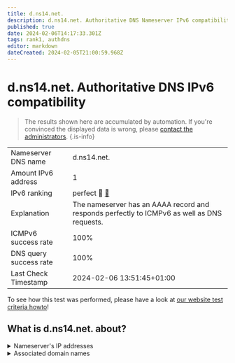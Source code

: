 ```yaml
---
title: d.ns14.net.
description: d.ns14.net. Authoritative DNS Nameserver IPv6 compatibility
published: true
date: 2024-02-06T14:17:33.301Z
tags: rank1, authdns
editor: markdown
dateCreated: 2024-02-05T21:00:59.968Z
---
```


# d.ns14.net. Authoritative DNS IPv6 compatibility

> The results shown here are accumulated by automation. If you're convinced the displayed data is wrong, please [contact the administrators](/howto/chat). 
{.is-info}




|   |   |
| - | - |
| Nameserver DNS name | d.ns14.net.
| Amount IPv6 address | 1
| IPv6 ranking | perfect :1st_place_medal: [🔗](/howto/ranking) |
| Explanation | The nameserver has an AAAA record and responds perfectly to ICMPv6 as well as DNS requests. |
| ICMPv6 success rate | 100%|
| DNS query success rate | 100% |
| Last Check Timestamp | 2024-02-06 13:51:45+01:00 |

To see how this test was performed, please have a look at [our website test criteria howto](/howto/testcriteria/authdns)!


## What is d.ns14.net. about?




<details>
<summary>Nameserver's IP addresses</summary>

2607:f1c0:1800:8091:74:208:254:254

</details>



<details>
<summary>Associated domain names</summary>

www.bmuv.de

www.bundesfinanzhof.de

www.bmas.de

www.bmfsfj.de

www.bundesfinanzministerium.de

</details>
